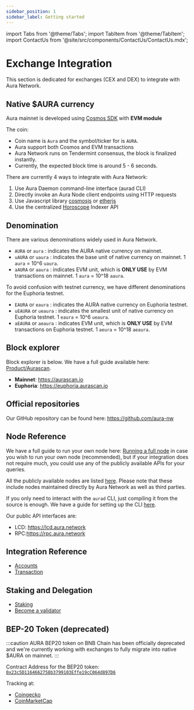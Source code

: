 ```yaml
---
sidebar_position: 1
sidebar_label: Getting started
---
```


import Tabs from '@theme/Tabs';
import TabItem from '@theme/TabItem';
import ContactUs from '@site/src/components/ContactUs/ContactUs.mdx';

# Exchange Integration

This section is dedicated for exchanges (CEX and DEX) to integrate with Aura Network.

## Native $AURA currency

Aura mainnet is developed using [Cosmos SDK](https://v1.cosmos.network/sdk) with **EVM module**

The coin:

- Coin name is `Aura` and the symbol/ticker for is `AURA`.
- Aura support both Cosmos and EVM transactions
- Aura Network runs on Tendermint consensus, the block is finalized instantly. 
- Currently, the expected block time is around 5 - 6 seconds.

There are currently 4 ways to integrate with Aura Network:

1. Use Aura Daemon command-line interface (aurad CLI)
2. Directly invoke an Aura Node client endpoints using HTTP requests
3. Use Javascript library [cosmosjs](https://github.com/cosmos/cosmjs) or [etherjs](https://github.com/ethers-io/ethers.js)
4. Use the centralized [Horoscope](../../product/horoscope/index.md) Indexer API

## Denomination
There are various denominations widely used in Aura Network.

- `AURA` or `aura` : indicates the AURA native currency on mainnet.
- `uAURA` or `uaura` : indicates the base unit of native currency on mainnet. 1 `aura` = 10^6 `uaura`.
- `aAURA` or `aaura` : indicates EVM unit, which is **ONLY USE** by EVM transactions on mainnet. 1 `aura` = 10^18 `aaura`. 

To avoid confusion with testnet currency, we have different denominations for the Euphoria testnet.

- `EAURA` or `eaura` : indicates the AURA native currency on Euphoria testnet.
- `uEAURA` or `ueaura` : indicates the smallest unit of native currency on Euphoria testnet. 1 `eaura` = 10^6 `ueaura`.
- `aEAURA` or `aeaura` : indicates EVM unit, which is **ONLY USE** by EVM transactions on Euphoria testnet. 1 `aeura` = 10^18 `aeaura`. 


## Block explorer

Block explorer is below. We have a full guide available here: [Product/Aurascan](../../product/aurascan).

- **Mainnet**: https://aurascan.io
- **Euphoria**: https://euphoria.aurascan.io

## Official repositories

Our GitHub repository can be found here: https://github.com/aura-nw

## Node Reference

We have a full guide to run your own node here: [Running a full node](../../validator/running-a-fullnode.md) in case you
wish to run your own node (recommended), but if your integration does not require much, you could use any of the publicly 
available APIs for your queries.

All the publicly available nodes are listed [here](../../developer/getting-started/networks-info/cosmos-info). Please note that
these include nodes maintained directly by Aura Network as well as third parties.

If you only need to interact with the `aurad` CLI, just compiling it from the source is enough. We have a guide for setting up 
the CLI [here](../../developer/getting-started/env-setup#install-aura-deamon).

Our public API interfaces are:
* LCD: https://lcd.aura.network
* RPC:https://rpc.aura.network

## Integration Reference

- [Accounts](./accounts.md)
- [Transaction](./transaction.md)

## Staking and Delegation

- [Staking](../../overview/start/staking.md)
- [Become a validator](../../validator/running-a-validator.md) 


## BEP-20 Token (deprecated)
:::caution
AURA BEP20 token on BNB Chain has been officially deprecated and we're currently working with exchanges to fully 
migrate into native $AURA on mainnet.
:::

Contract Address for the BEP20 token: [`0x23c5D1164662758b3799103Effe19cC064d897D6`](https://bscscan.com/address/0x23c5D1164662758b3799103Effe19cC064d897D6)

Tracking at:
- [Coingecko](https://www.coingecko.com/en/coins/aura-network)
- [CoinMarketCap](https://coinmarketcap.com/currencies/aura-network/)


<ContactUs />
